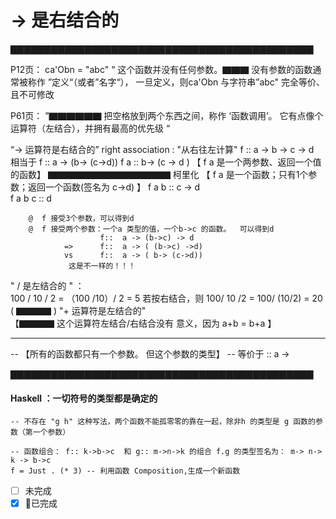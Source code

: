 # -> 是右结合的

▇▇▇▇▇▇▇▇▇▇▇▇▇▇▇▇▇▇▇▇▇▇▇▇▇▇▇▇▇▇▇▇▇▇▇▇▇▇▇▇▇▇▇▇▇

P12页： ca'Obn = "abc" 
        “ 这个函数并没有任何参数。▇▇▇ 没有参数的函数通常被称作 ”定义“（或者”名字“），
                一旦定义，则ca'Obn 与字符串”abc" 完全等价、且不可修改

P61页： ”▇▇▇▇▇▇ 把空格放到两个东西之间，称作 ‘函数调用’。 它有点像个运算符（左结合），并拥有最高的优先级 “


“-> 运算符是右结合的” right association :    "从右往左计算"
                f :: a -> b -> c -> d    
                        相当于 f :: a -> (b-> (c->d))
                f a :: b-> (c -> d )      【 f a 是一个两参数、返回一个值的函数】
                     ▇▇▇▇▇▇▇▇▇▇▇▇▇▇ 柯里化 【 f a 是一个函数；只有1个参数；返回一个函数(签名为 c->d) 】 
                f a b :: c -> d       
                f a b c :: d

        @  f 接受3个参数，可以得到d
        @  f 接受两个参数：一个a 类型的值，一个b->c 的函数。  可以得到d
                        f::  a -> (b->c) -> d
                =>      f::  a -> ( (b->c) ->d)
                vs      f::  a -> ( b-> (c->d))
                 这是不一样的！！！

                

" / 是左结合的 " ：    
            100 / 10 / 2 =  （100 /10）/ 2 = 5
            若按右结合，则 100/ 10 /2 = 100/ (10/2) = 20
            ( ▇▇▇▇ )
"+ 运算符是左结合的"   
            【▇▇▇▇ 这个运算符左结合/右结合没有 意义，因为 a+b = b+a 】


--------------------------
-- 【所有的函数都只有一个参数。 但这个参数的类型】
--    等价于   ::  a -> 

▇▇▇▇▇▇▇▇▇▇▇▇▇▇▇▇▇▇▇▇▇▇▇▇▇▇▇▇▇▇▇▇▇▇▇▇▇▇▇▇▇▇▇▇▇

#### Haskell ：一切符号的类型都是确定的

```
-- 不存在 "g h" 这种写法，两个函数不能孤零零的靠在一起，除非h 的类型是 g 函数的参数（第一个参数）

-- 函数组合： f:: k->b->c  和 g:: m->n->k 的组合 f.g 的类型签名为： m-> n-> k -> b->c
f = Just . (* 3) -- 利用函数 Composition,生成一个新函数

```
- [ ] 未完成
- [x] 已完成 